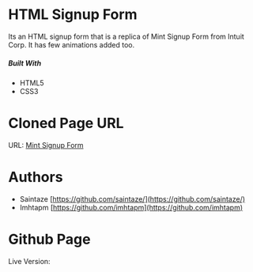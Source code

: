 # HTML Signup Form

Its an HTML signup form that is a replica of Mint Signup Form from Intuit Corp. It has few animations added too. 

##### Built With
+ HTML5
+ CSS3


# Cloned Page URL

URL:  [Mint Signup Form](https://accounts.intuit.com/signup.html)

# Authors
+ Saintaze [https://github.com/saintaze/](https://github.com/saintaze/)
+ Imhtapm [https://github.com/imhtapm](https://github.com/imhtapm)

# Github Page
Live Version: 
